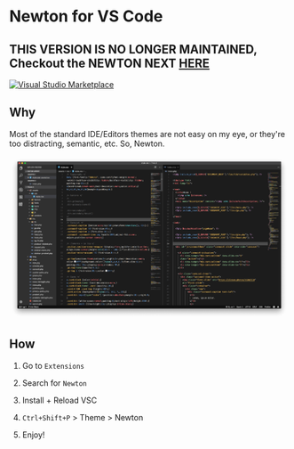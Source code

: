 # Newton for VS Code

## THIS VERSION IS NO LONGER MAINTAINED, Checkout the NEWTON NEXT [HERE](https://github.com/bertolinimarco/vscode-theme-newton-next)

[![Visual Studio Marketplace](https://img.shields.io/vscode-marketplace/d/bertolinimarco.theme-newton.svg)]()

## Why
Most of the standard IDE/Editors themes are not easy on my eye, or they're too distracting, semantic, etc.
So, Newton.

![Screenshot](https://raw.githubusercontent.com/bertolinimarco/vscode-theme-newton/master/screenshot.png)

## How
1) Go to `Extensions`
2) Search for `Newton`

3) Install + Reload VSC

4) `Ctrl+Shift+P` > Theme > Newton

5) Enjoy!
